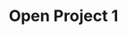 ---
title: 'Open Project 1'
tag: 'open-project-1'
sub_title: 'Really Catchy'
description: 'Lorem ipsum dolor sit amet, consectetur adipisicing elit. Tempore, magni accusamus iste officiis repellat accusantium natus voluptate, doloremque molestiae minima. Quos ex molestiae quae'
link: 'test_link'
image: 'main.png'
---